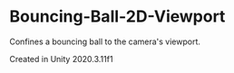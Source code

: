# Bouncing-Ball-2D-Viewport
 Confines a bouncing ball to the camera's viewport.

Created in Unity 2020.3.11f1
